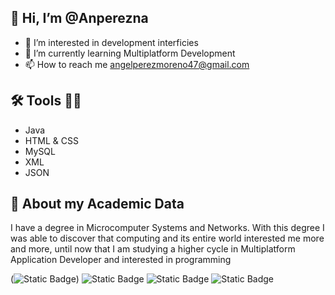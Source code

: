 ## 👋 Hi, I’m @Anperezna
- 👀 I’m interested in development interficies
- 🌱 I’m currently learning Multiplatform Development
- 📫 How to reach me angelperezmoreno47@gmail.com

## 🛠️ Tools 🧑‍💻
- Java
- HTML & CSS
- MySQL
- XML
- JSON

## 📕 About my Academic Data
I have a degree in Microcomputer Systems and Networks. With this degree I was able to discover that computing and its entire world interested me more and more, until now that I am studying a higher cycle in Multiplatform Application Developer and interested in programming

(![Static Badge](https://img.shields.io/badge/HTML-orange?style=for-the-badge&logo=html5&logoSize=20%25))
![Static Badge](https://img.shields.io/badge/CSS-lightblue?style=for-the-badge&logo=css3&logoSize=20%25&color=blue)
![Static Badge](https://img.shields.io/badge/Java-lightyellow?style=for-the-badge&logoSize=20%25&color=%23fdfd96)
![Static Badge](https://img.shields.io/badge/Javascript-%23F7DF1E?style=for-the-badge&logo=JavaScript&logoColor=%23000000)

<!---
Anperezna/Anperezna is a ✨ special ✨ repository because its `README.md` (this file) appears on your GitHub profile.
You can click the Preview link to take a look at your changes.
--->
